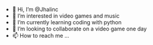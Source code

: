 - 👋 Hi, I’m @Jhalinc
- 👀 I’m interested in video games and music
- 🌱 I’m currently learning coding with python
- 💞️ I’m looking to collaborate on a video game one day
- 📫 How to reach me ...

<!---
Jhalinc/Jhalinc is a ✨ special ✨ repository because its `README.md` (this file) appears on your GitHub profile.
You can click the Preview link to take a look at your changes.
--->
